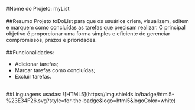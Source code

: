 #Nome do Projeto: myList 
<br>
<br>
##Resumo 
Projeto toDoList para que os usuários criem, visualizem, editem e marquem como concluídas as tarefas que precisam realizar. 
O principal objetivo é proporcionar uma forma simples e eficiente de gerenciar compromissos, prazos e prioridades. 
<br>  
##Funcionalidades:
  * Adicionar tarefas;
  * Marcar tarefas como concluídas;
  * Excluir tarefas.
<br>  
##Linguagens usadas:
![HTML5](https://img.shields.io/badge/html5-%23E34F26.svg?style=for-the-badge&logo=html5&logoColor=white)

